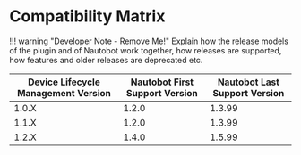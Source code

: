 # Compatibility Matrix

!!! warning "Developer Note - Remove Me!"
    Explain how the release models of the plugin and of Nautobot work together, how releases are supported, how features and older releases are deprecated etc.

| Device Lifecycle Management Version | Nautobot First Support Version | Nautobot Last Support Version |
| ------------- | -------------------- | ------------- |
| 1.0.X         | 1.2.0                | 1.3.99        |
| 1.1.X         | 1.2.0                | 1.3.99        |
| 1.2.X         | 1.4.0                | 1.5.99        |
